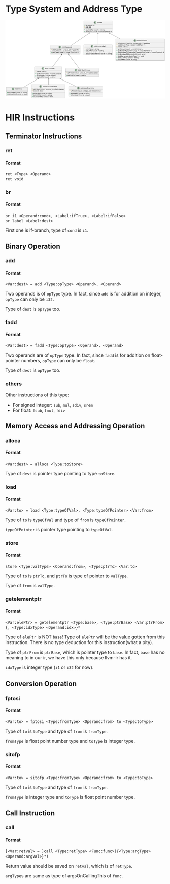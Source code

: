 # Type System and Address Type

![](imageRef/Address.png)

# HIR Instructions

## Terminator Instructions

### ret

#### Format

```text
ret <Type> <Operand>
ret void 
```

### br

#### Format

```text
br i1 <Operand:cond>, <Label:ifTrue>, <Label:ifFalse>
br label <Label:dest>
```

First one is if-branch, type of `cond` is `i1`.

## Binary Operation

### add

#### Format

```text
<Var:dest> = add <Type:opType> <Operand>, <Operand>
```

Two operands is of `opType` type. In fact, since `add` is for addition on
integer, `opType` can only be `i32`.

Type of `dest` is `opType` too.

### fadd

#### Format

```text
<Var:dest> = fadd <Type:opType> <Operand>, <Operand>
```

Two operands are of `opType` type. In fact, since `fadd` is for addition on
float-pointer numbers, `opType` can only be `float`.

Type of `dest` is `opType` too.

### others

Other instructions of this type:

* For signed integer:
  `sub`, `mul`, `sdiv`, `srem`
* For float:
  `fsub`, `fmul`, `fdiv`

## Memory Access and Addressing Operation

### alloca

#### Format

```text
<Var:dest> = alloca <Type:toStore>
```

Type of `dest` is pointer type pointing to type `toStore`.

### load

#### Format

```text
<Var:to> = load <Type:typeOfVal>, <Type:typeOfPointer> <Var:from>
```

Type of `to` is `typeOfVal` and type of `from` is `typeOfPointer`.

`typeOfPointer` is pointer type pointing to `typeOfVal`.

### store

#### Format

```text
store <Type:valType> <Operand:from>, <Type:ptrTo> <Var:to>
```

Type of `to` is `ptrTo`, and `ptrTo` is type of pointer to `valType`.

Type of `from` is `valType`.

### getelementptr

#### Format

```text
<Var:elePtr> = getelementptr <Type:base>, <Type:ptrBase> <Var:ptrFrom> {, <Type:idxType> <Operand:idx>}*
```

Type of `elePtr` is NOT `base`! Type of `elePtr` will be the value gotten from this
instruction. There is no type deduction for this instruction(what a pity).

Type of `ptrFrom` is `ptrBase`, which is pointer type to `base`. In fact, `base` has
no meaning to in our ir, we have this only because llvm-ir has it.

`idxType` is integer type (`i1` or `i32` for now).

## Conversion Operation

### fptosi

#### Format

```text
<Var:to> = fptosi <Type:fromType> <Operand:from> to <Type:toType>
```

Type of `to` is `toType` and type of `from` is `fromType`.

`fromType` is float point number type and `toType` is integer type.

### sitofp

#### Format

```text
<Var:to> = sitofp <Type:fromType> <Operand:from> to <Type:toType>
```

Type of `to` is `toType` and type of `from` is `fromType`.

`fromType` is integer type and `toType` is float point number type.

## Call Instruction

### call

#### Format

```text
[<Var:retval> = ]call <Type:retType> <Func:func>({<Type:argType> <Operand:argVal>}*)
```

Return value should be saved on `retval`, which is of `retType`.

`argType`s are same as type of argsOnCallingThis of `func`.